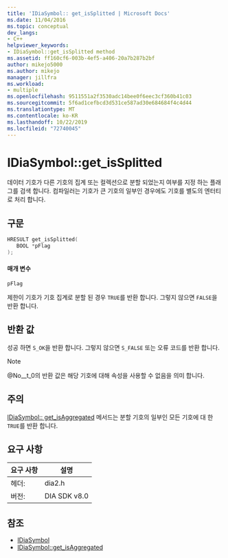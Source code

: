 ```yaml
---
title: 'IDiaSymbol:: get_isSplitted | Microsoft Docs'
ms.date: 11/04/2016
ms.topic: conceptual
dev_langs:
- C++
helpviewer_keywords:
- IDiaSymbol::get_isSplitted method
ms.assetid: ff160cf6-003b-4ef5-a406-20a7b287b2bf
author: mikejo5000
ms.author: mikejo
manager: jillfra
ms.workload:
- multiple
ms.openlocfilehash: 9511551a2f3530adc14bee0f6eec3cf360b41c03
ms.sourcegitcommit: 5f6ad1cefbcd3d531ce587ad30e684684f4c4d44
ms.translationtype: MT
ms.contentlocale: ko-KR
ms.lasthandoff: 10/22/2019
ms.locfileid: "72740045"
---
```

# <a name="idiasymbolget_issplitted"></a>IDiaSymbol::get_isSplitted
데이터 기호가 다른 기호의 집계 또는 컬렉션으로 분할 되었는지 여부를 지정 하는 플래그를 검색 합니다. 컴파일러는 기호가 큰 기호의 일부인 경우에도 기호를 별도의 엔터티로 처리 합니다.

## <a name="syntax"></a>구문

```C++
HRESULT get_isSplitted(
   BOOL *pFlag
);
```

#### <a name="parameters"></a>매개 변수
 `pFlag`

제한이 기호가 기호 집계로 분할 된 경우 `TRUE`를 반환 합니다. 그렇지 않으면 `FALSE`을 반환 합니다.

## <a name="return-value"></a>반환 값
 성공 하면 `S_OK`을 반환 합니다. 그렇지 않으면 `S_FALSE` 또는 오류 코드를 반환 합니다.

> [!NOTE]
> @No__t_0의 반환 값은 해당 기호에 대해 속성을 사용할 수 없음을 의미 합니다.

## <a name="remarks"></a>주의
 [IDiaSymbol:: get_isAggregated](../../debugger/debug-interface-access/idiasymbol-get-isaggregated.md) 메서드는 분할 기호의 일부인 모든 기호에 대 한 `TRUE`를 반환 합니다.

## <a name="requirements"></a>요구 사항

|요구 사항|설명|
|-----------------|-----------------|
|헤더:|dia2.h|
|버전:|DIA SDK v8.0|

## <a name="see-also"></a>참조
- [IDiaSymbol](../../debugger/debug-interface-access/idiasymbol.md)
- [IDiaSymbol::get_isAggregated](../../debugger/debug-interface-access/idiasymbol-get-isaggregated.md)